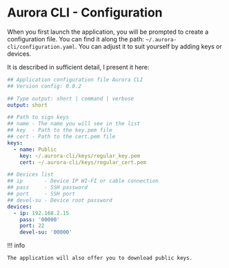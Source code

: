 # Aurora CLI - Configuration

When you first launch the application, you will be prompted to create a configuration file. 
You can find it along the path: `~/.aurora-cli/configuration.yaml`. 
You can adjust it to suit yourself by adding keys or devices.

It is described in sufficient detail, I present it here:

```yaml
## Application configuration file Aurora CLI
## Version config: 0.0.2

## Type output: short | command | verbose
output: short

## Path to sign keys
## name - The name you will see in the list
## key  - Path to the key.pem file
## cert - Path to the cert.pem file
keys:
  - name: Public
    key: ~/.aurora-cli/keys/regular_key.pem
    cert: ~/.aurora-cli/keys/regular_cert.pem

## Devices list
## ip       - Device IP WI-FI or cable connection
## pass     - SSH password
## port     - SSH port
## devel-su - Device root password
devices:
  - ip: 192.168.2.15
    pass: '00000'
    port: 22
    devel-su: '00000'
```

!!! info
    
    The application will also offer you to download public keys.
